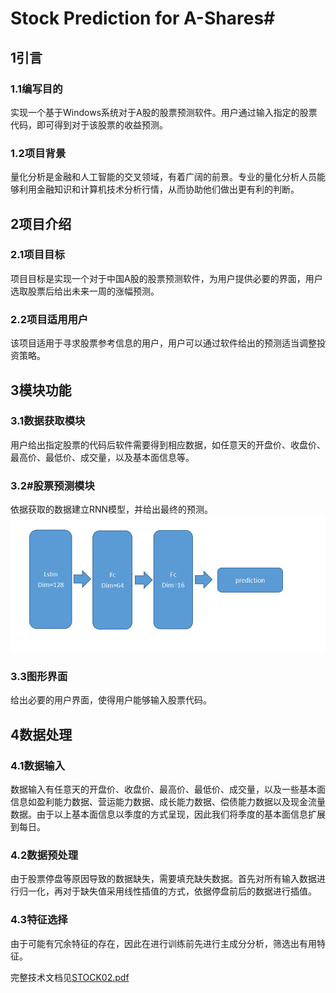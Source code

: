 # Stock Prediction for A-Shares#

## 1引言 ##
### 1.1编写目的 ###
实现一个基于Windows系统对于A股的股票预测软件。用户通过输入指定的股票代码，即可得到对于该股票的收益预测。
### 1.2项目背景 ###
量化分析是金融和人工智能的交叉领域，有着广阔的前景。专业的量化分析人员能够利用金融知识和计算机技术分析行情，从而协助他们做出更有利的判断。
## 2项目介绍 ##
### 2.1项目目标 ###
项目目标是实现一个对于中国A股的股票预测软件，为用户提供必要的界面，用户选取股票后给出未来一周的涨幅预测。
### 2.2项目适用用户 ###
该项目适用于寻求股票参考信息的用户，用户可以通过软件给出的预测适当调整投资策略。
## 3模块功能 ##
### 3.1数据获取模块 ###
用户给出指定股票的代码后软件需要得到相应数据，如任意天的开盘价、收盘价、最高价、最低价、成交量，以及基本面信息等。
### 3.2#股票预测模块 ###
依据获取的数据建立RNN模型，并给出最终的预测。
![这里写图片描述](https://github.com/ShaoJiejing0121151625/Stock-Prediction-for-A-Shares/blob/patch-1/rnn.png)
### 3.3图形界面 ###
给出必要的用户界面，使得用户能够输入股票代码。
## 4数据处理 ##
### 4.1数据输入 ###
数据输入有任意天的开盘价、收盘价、最高价、最低价、成交量，以及一些基本面信息如盈利能力数据、营运能力数据、成长能力数据、偿债能力数据以及现金流量数据。由于以上基本面信息以季度的方式呈现，因此我们将季度的基本面信息扩展到每日。
### 4.2数据预处理 ###
由于股票停盘等原因导致的数据缺失，需要填充缺失数据。首先对所有输入数据进行归一化，再对于缺失值采用线性插值的方式，依据停盘前后的数据进行插值。
### 4.3特征选择 ###
由于可能有冗余特征的存在，因此在进行训练前先进行主成分分析，筛选出有用特征。

完整技术文档见[STOCK02.pdf](STOCK02.pdf)
